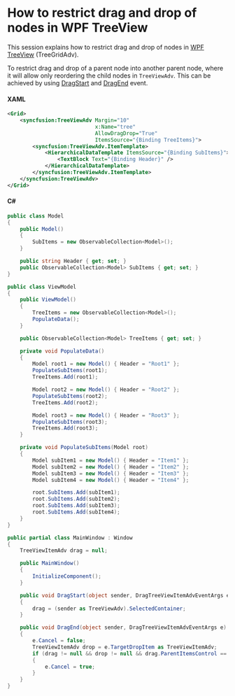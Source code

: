 # How to restrict drag and drop of nodes in WPF TreeView

This session explains how to restrict drag and drop of nodes in [WPF TreeView](https://help.syncfusion.com/wpf/classic/treeview/overview) (TreeGridAdv).

To restrict drag and drop of a parent node into another parent node, where it will allow only reordering the child nodes in `TreeViewAdv`. This can be achieved by using [DragStart](https://help.syncfusion.com/cr/wpf/Syncfusion.Windows.Tools.Controls.TreeViewAdv.html#Syncfusion_Windows_Tools_Controls_TreeViewAdv_DragStart) and [DragEnd](https://help.syncfusion.com/cr/wpf/Syncfusion.Windows.Tools.Controls.TreeViewAdv.html#Syncfusion_Windows_Tools_Controls_TreeViewAdv_DragEnd) event.

#### XAML

``` xml
<Grid>
    <syncfusion:TreeViewAdv Margin="10"
                            x:Name="tree"
                            AllowDragDrop="True"
                            ItemsSource="{Binding TreeItems}">
        <syncfusion:TreeViewAdv.ItemTemplate>
            <HierarchicalDataTemplate ItemsSource="{Binding SubItems}">
                <TextBlock Text="{Binding Header}" />
            </HierarchicalDataTemplate>
        </syncfusion:TreeViewAdv.ItemTemplate>
    </syncfusion:TreeViewAdv>
</Grid>
```

#### C#

``` csharp
public class Model
{
    public Model()
    {
        SubItems = new ObservableCollection<Model>();
    }

    public string Header { get; set; }
    public ObservableCollection<Model> SubItems { get; set; }
}
```

``` csharp
public class ViewModel
{
    public ViewModel()
    {
        TreeItems = new ObservableCollection<Model>();
        PopulateData();
    }

    public ObservableCollection<Model> TreeItems { get; set; }

    private void PopulateData()
    {
        Model root1 = new Model() { Header = "Root1" };
        PopulateSubItems(root1);
        TreeItems.Add(root1);

        Model root2 = new Model() { Header = "Root2" };
        PopulateSubItems(root2);
        TreeItems.Add(root2);

        Model root3 = new Model() { Header = "Root3" };
        PopulateSubItems(root3);
        TreeItems.Add(root3);
    }

    private void PopulateSubItems(Model root)
    {
        Model subItem1 = new Model() { Header = "Item1" };
        Model subItem2 = new Model() { Header = "Item2" };
        Model subItem3 = new Model() { Header = "Item3" };
        Model subItem4 = new Model() { Header = "Item4" };

        root.SubItems.Add(subItem1);
        root.SubItems.Add(subItem2);
        root.SubItems.Add(subItem3);
        root.SubItems.Add(subItem4);
    }
}
```

``` csharp
public partial class MainWindow : Window
{
    TreeViewItemAdv drag = null;

    public MainWindow()
    {
        InitializeComponent();
    }

    public void DragStart(object sender, DragTreeViewItemAdvEventArgs e)
    {
        drag = (sender as TreeViewAdv).SelectedContainer;
    }

    public void DragEnd(object sender, DragTreeViewItemAdvEventArgs e)
    {
        e.Cancel = false;
        TreeViewItemAdv drop = e.TargetDropItem as TreeViewItemAdv;
        if (drag != null && drop != null && drag.ParentItemsControl == drop.ParentItemsControl)
        {
            e.Cancel = true;
        }
    }
}
```